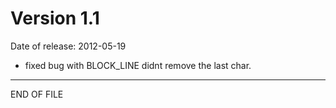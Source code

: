 Version 1.1
===========
Date of release: 2012-05-19

* fixed bug with BLOCK_LINE didnt remove the last char.

--------------------------------------------

END OF FILE
